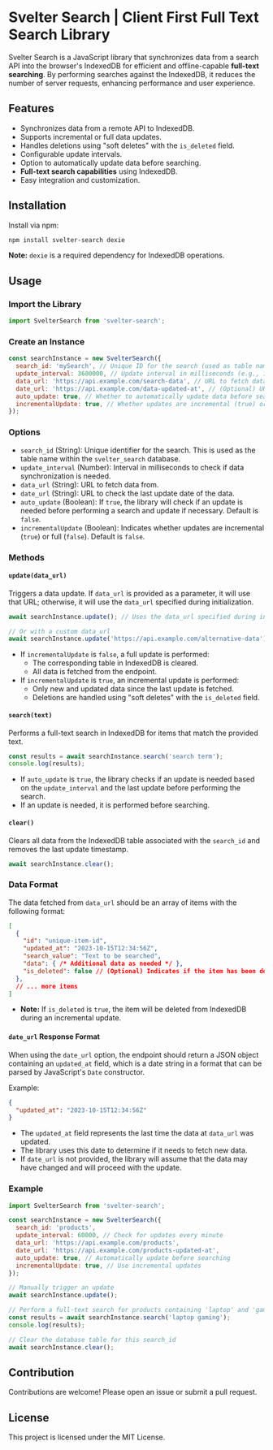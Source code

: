 # Svelter Search | Client First Full Text Search Library

Svelter Search is a JavaScript library that synchronizes data from a search API into the browser's IndexedDB for efficient and offline-capable **full-text searching**. By performing searches against the IndexedDB, it reduces the number of server requests, enhancing performance and user experience.

## Features

- Synchronizes data from a remote API to IndexedDB.
- Supports incremental or full data updates.
- Handles deletions using "soft deletes" with the `is_deleted` field.
- Configurable update intervals.
- Option to automatically update data before searching.
- **Full-text search capabilities** using IndexedDB.
- Easy integration and customization.

## Installation

Install via npm:

```bash
npm install svelter-search dexie
```
**Note:** `dexie` is a required dependency for IndexedDB operations.

## Usage

### Import the Library

```javascript
import SvelterSearch from 'svelter-search';
```

### Create an Instance

```javascript
const searchInstance = new SvelterSearch({
  search_id: 'mySearch', // Unique ID for the search (used as table name)
  update_interval: 3600000, // Update interval in milliseconds (e.g., 1 hour)
  data_url: 'https://api.example.com/search-data', // URL to fetch data
  date_url: 'https://api.example.com/data-updated-at', // (Optional) URL to check last update date
  auto_update: true, // Whether to automatically update data before searching
  incrementalUpdate: true, // Whether updates are incremental (true) or full (false)
});
```

### Options

- `search_id` (String): Unique identifier for the search. This is used as the table name within the `svelter_search` database.
- `update_interval` (Number): Interval in milliseconds to check if data synchronization is needed.
- `data_url` (String): URL to fetch data from.
- `date_url` (String): URL to check the last update date of the data.
- `auto_update` (Boolean): If `true`, the library will check if an update is needed before performing a search and update if necessary. Default is `false`.
- `incrementalUpdate` (Boolean): Indicates whether updates are incremental (`true`) or full (`false`). Default is `false`.

### Methods

#### `update(data_url)`

Triggers a data update. If `data_url` is provided as a parameter, it will use that URL; otherwise, it will use the `data_url` specified during initialization.

```javascript
await searchInstance.update(); // Uses the data_url specified during initialization

// Or with a custom data_url
await searchInstance.update('https://api.example.com/alternative-data');
```

- If `incrementalUpdate` is `false`, a full update is performed:
  - The corresponding table in IndexedDB is cleared.
  - All data is fetched from the endpoint.
- If `incrementalUpdate` is `true`, an incremental update is performed:
  - Only new and updated data since the last update is fetched.
  - Deletions are handled using "soft deletes" with the `is_deleted` field.

#### `search(text)`

Performs a full-text search in IndexedDB for items that match the provided text.

```javascript
const results = await searchInstance.search('search term');
console.log(results);
```

- If `auto_update` is `true`, the library checks if an update is needed based on the `update_interval` and the last update before performing the search.
- If an update is needed, it is performed before searching.

#### `clear()`

Clears all data from the IndexedDB table associated with the `search_id` and removes the last update timestamp.

```javascript
await searchInstance.clear();
```

### Data Format

The data fetched from `data_url` should be an array of items with the following format:

```json
[
  {
    "id": "unique-item-id",
    "updated_at": "2023-10-15T12:34:56Z",
    "search_value": "Text to be searched",
    "data": { /* Additional data as needed */ },
    "is_deleted": false // (Optional) Indicates if the item has been deleted
  },
  // ... more items
]
```

- **Note:** If `is_deleted` is `true`, the item will be deleted from IndexedDB during an incremental update.

#### `date_url` Response Format

When using the `date_url` option, the endpoint should return a JSON object containing an `updated_at` field, which is a date string in a format that can be parsed by JavaScript's `Date` constructor.

Example:

```json
{
  "updated_at": "2023-10-15T12:34:56Z"
}
```

- The `updated_at` field represents the last time the data at `data_url` was updated.
- The library uses this date to determine if it needs to fetch new data.
- If `date_url` is not provided, the library will assume that the data may have changed and will proceed with the update.

### Example

```javascript
import SvelterSearch from 'svelter-search';

const searchInstance = new SvelterSearch({
  search_id: 'products',
  update_interval: 60000, // Check for updates every minute
  data_url: 'https://api.example.com/products',
  date_url: 'https://api.example.com/products-updated-at',
  auto_update: true, // Automatically update before searching
  incrementalUpdate: true, // Use incremental updates
});

// Manually trigger an update
await searchInstance.update();

// Perform a full-text search for products containing 'laptop' and 'gaming'
const results = await searchInstance.search('laptop gaming');
console.log(results);

// Clear the database table for this search_id
await searchInstance.clear();
```

## Contribution

Contributions are welcome! Please open an issue or submit a pull request.

## License

This project is licensed under the MIT License.